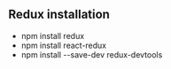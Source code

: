 ## Redux installation

- npm install redux
- npm install react-redux
- npm install --save-dev redux-devtools